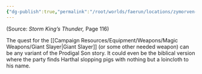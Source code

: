 ```yaml
---
{"dg-publish":true,"permalink":"/root/worlds/faerun/locations/zymorven-hall/"}
---
```



(Source: *Storm King’s Thunder,* Page 116)

The quest for the [[Campaign Resources/Equipment/Weapons/Magic Weapons/Giant Slayer\|Giant Slayer]] (or some other needed weapon) can be any variant of the Prodigal Son story. It could even be the biblical version where the party finds Harthal slopping pigs with nothing but a loincloth to his name.
